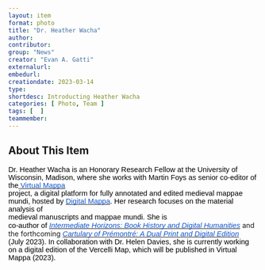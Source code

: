 ```yaml
---
layout: item
format: photo
title: "Dr. Heather Wacha"
author: 
contributor: 
group: "News"
creator: "Evan A. Gatti"
externalurl: 
embedurl: 
creationdate: 2023-03-14
type:
shortdesc: Introducting Heather Wacha
categories: [ Photo, Team ]
tags: [  ]
teammember: 
---
```

## About This Item
<p class=MsoNormal><span style='font-size:11.0pt;font-family:"Arial",sans-serif;
color:black'>Dr. Heather <span class=SpellE>Wacha</span> is an Honorary
Research Fellow at the University of Wisconsin, Madison, where she works with
Martin Foys as senior co-editor of the</span></span><a
href="https://sims2.digitalmappa.org/36"><span style='font-size:11.0pt;
font-family:"Arial",sans-serif;color:#1155CC'><span style='-webkit-text-decoration-skip:none;
text-decoration-skip-ink:none;white-space:pre-wrap'> Virtual <span
class=SpellE>Mappa</span></span></span></a><span style='font-size:11.0pt;
font-family:"Arial",sans-serif;color:black'><span style='white-space:pre-wrap'>
project, a digital platform for fully annotated and edited medieval <span
class=SpellE>mappae</span> mundi, hosted by </span></span><a
href="http://digitalmappa.org"><span style='font-size:11.0pt;font-family:"Arial",sans-serif;
color:#1155CC'><span style='-webkit-text-decoration-skip:none;text-decoration-skip-ink:none;
white-space:pre-wrap'>Digital <span class=SpellE>Mappa</span></span></span></a><span
style='font-size:11.0pt;font-family:"Arial",sans-serif;color:black'><span
style='white-space:pre-wrap'>. Her research focuses on the material analysis of
medieval manuscripts and <span class=SpellE>mappae</span> mundi. She is
co-author of </span></span><a href="https://uwpress.wisc.edu/books/5809.htm"><i><span
style='font-size:11.0pt;font-family:"Arial",sans-serif;color:#1155CC'><span
style='-webkit-text-decoration-skip:none;text-decoration-skip-ink:none;
white-space:pre-wrap'>Intermediate Horizons: Book History and Digital Humanities</span></span></i></a><i><span
style='font-size:11.0pt;font-family:"Arial",sans-serif;color:black'><span
style='white-space:pre-wrap'> </span></i><span style='font-size:11.0pt;
font-family:"Arial",sans-serif;color:black'></span><span style='white-space:
pre-wrap'>and the forthcoming </span></span><a
href="https://utorontopress.com/search-results/?keyword=cartulary+of+premontre"><i><span
style='font-size:11.0pt;font-family:"Arial",sans-serif;color:#1155CC'><span
style='-webkit-text-decoration-skip:none;text-decoration-skip-ink:none;
white-space:pre-wrap'>Cartulary of Prémontré: A Dual Print and Digital Edition</span></span></i></a><span style='font-size:11.0pt;
font-family:"Arial",sans-serif;color:black'><span style='white-space:pre-wrap'>
(July 2023). In collaboration with Dr. Helen Davies, she is currently working
on a digital edition of the Vercelli Map, which will be published in Virtual <span
class=SpellE>Mappa</span> (2023).</span></p>
